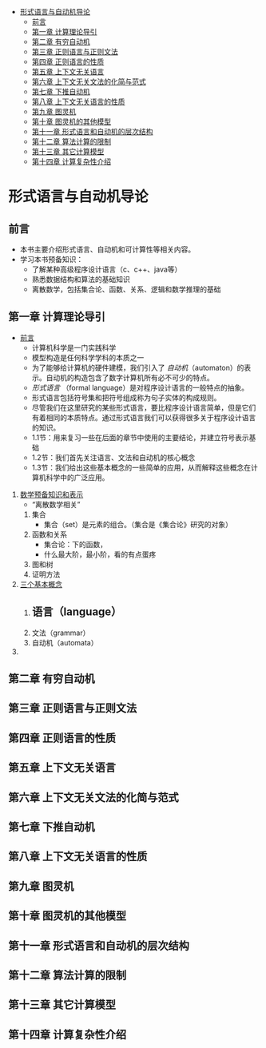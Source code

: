 <!-- TOC -->

- [形式语言与自动机导论](#形式语言与自动机导论)
    - [前言](#前言)
    - [第一章 计算理论导引](#第一章-计算理论导引)
    - [第二章 有穷自动机](#第二章-有穷自动机)
    - [第三章 正则语言与正则文法](#第三章-正则语言与正则文法)
    - [第四章 正则语言的性质](#第四章-正则语言的性质)
    - [第五章 上下文无关语言](#第五章-上下文无关语言)
    - [第六章 上下文无关文法的化简与范式](#第六章-上下文无关文法的化简与范式)
    - [第七章 下推自动机](#第七章-下推自动机)
    - [第八章 上下文无关语言的性质](#第八章-上下文无关语言的性质)
    - [第九章 图灵机](#第九章-图灵机)
    - [第十章 图灵机的其他模型](#第十章-图灵机的其他模型)
    - [第十一章 形式语言和自动机的层次结构](#第十一章-形式语言和自动机的层次结构)
    - [第十二章 算法计算的限制](#第十二章-算法计算的限制)
    - [第十三章 其它计算模型](#第十三章-其它计算模型)
    - [第十四章 计算复杂性介绍](#第十四章-计算复杂性介绍)

<!-- /TOC -->

# 形式语言与自动机导论

## 前言

- 本书主要介绍形式语言、自动机和可计算性等相关内容。
- 学习本书预备知识：
    - 了解某种高级程序设计语言（c、c++、java等）
    - 熟悉数据结构和算法的基础知识
    - 离散数学，包括集合论、函数、关系、逻辑和数学推理的基础

## 第一章 计算理论导引

- [前言](#)
    - 计算机科学是一门实践科学
    - 模型构造是任何科学学科的本质之一
    - 为了能够给计算机的硬件建模，我们引入了 *自动机*（automaton）的表示。自动机的构造包含了数字计算机所有必不可少的特点。
    - *形式语言* （formal language）是对程序设计语言的一般特点的抽象。
    - 形式语言包括符号集和把符号组成称为句子实体的构成规则。
    - 尽管我们在这里研究的某些形式语言，要比程序设计语言简单，但是它们有着相同的本质特点。通过形式语言我们可以获得很多关于程序设计语言的知识。
    - 1.1节：用来复习一些在后面的章节中使用的主要结论，并建立符号表示基础
    - 1.2节：我们首先关注语言、文法和自动机的核心概念
    - 1.3节：我们给出这些基本概念的一些简单的应用，从而解释这些概念在计算机科学中的广泛应用。
1. [数学预备知识和表示](#)
    - “离散数学相关”
    1. 集合
        - 集合（set）是元素的组合。（集合是《集合论》研究的对象）
    2. 函数和关系
        - 集合论：下的函数，
        - 什么最大阶，最小阶，看的有点蛋疼
    3. 图和树
    4. 证明方法
2. [三个基本概念](#)
    1. 语言（language）
        - 
    2. 文法（grammar）
    3. 自动机（automata）
3. [](#)

<!-- 
4. [](#)
5. [](#)
6. [](#)
7. [](#)

[](#) 
-->

## 第二章 有穷自动机

## 第三章 正则语言与正则文法

## 第四章 正则语言的性质

## 第五章 上下文无关语言

## 第六章 上下文无关文法的化简与范式

## 第七章 下推自动机

## 第八章 上下文无关语言的性质

## 第九章 图灵机

## 第十章 图灵机的其他模型

## 第十一章 形式语言和自动机的层次结构

## 第十二章 算法计算的限制

## 第十三章 其它计算模型

## 第十四章 计算复杂性介绍
